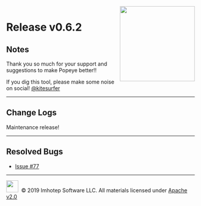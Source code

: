 <img src="https://raw.githubusercontent.com/derailed/popeye/master/assets/popeye.png" align="right" width="200" height="auto"/>

# Release v0.6.2

## Notes

Thank you so much for your support and suggestions to make Popeye better!!

If you dig this tool, please make some noise on social! [@kitesurfer](https://twitter.com/kitesurfer)

---

## Change Logs

Maintenance release!

---

## Resolved Bugs

* [Issue #77](https://github.com/derailed/popeye/issues/77)

---

<img src="https://raw.githubusercontent.com/derailed/popeye/master/assets/imhotep_logo.png" width="32" height="auto"/>&nbsp; © 2019 Imhotep Software LLC. All materials licensed under [Apache v2.0](http://www.apache.org/licenses/LICENSE-2.0)
